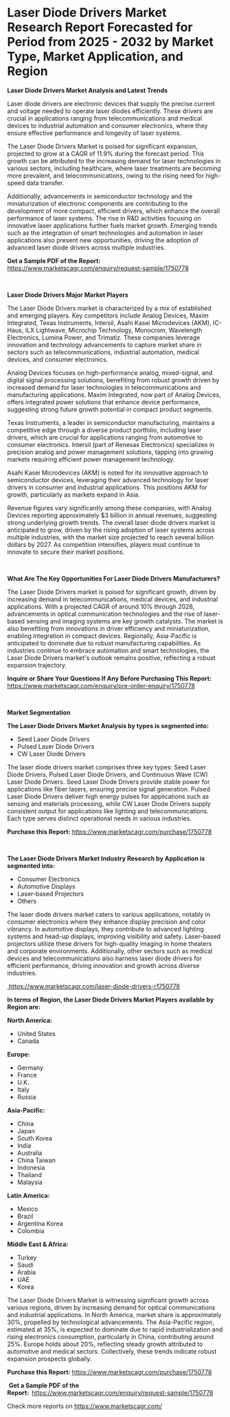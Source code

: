 <p><h1>Laser Diode Drivers Market Research Report Forecasted for Period from 2025 -  2032 by Market Type, Market Application, and Region</h1></p><p><strong>Laser Diode Drivers Market Analysis and Latest Trends</strong></p>
<p><p>Laser diode drivers are electronic devices that supply the precise current and voltage needed to operate laser diodes efficiently. These drivers are crucial in applications ranging from telecommunications and medical devices to industrial automation and consumer electronics, where they ensure effective performance and longevity of laser systems.</p><p>The Laser Diode Drivers Market is poised for significant expansion, projected to grow at a CAGR of 11.9% during the forecast period. This growth can be attributed to the increasing demand for laser technologies in various sectors, including healthcare, where laser treatments are becoming more prevalent, and telecommunications, owing to the rising need for high-speed data transfer. </p><p>Additionally, advancements in semiconductor technology and the miniaturization of electronic components are contributing to the development of more compact, efficient drivers, which enhance the overall performance of laser systems. The rise in R&D activities focusing on innovative laser applications further fuels market growth. Emerging trends such as the integration of smart technologies and automation in laser applications also present new opportunities, driving the adoption of advanced laser diode drivers across multiple industries.</p></p>
<p><strong>Get a Sample PDF of the Report:&nbsp;</strong> <a href="https://www.marketscagr.com/enquiry/request-sample/1750778?utm_campaign=2008&utm_medium=2&utm_source=Github&utm_content=ia&utm_term=11022025&utm_id=laser-diode-drivers">https://www.marketscagr.com/enquiry/request-sample/1750778</a></p>
<p>&nbsp;</p>
<p><strong>Laser Diode Drivers Major Market Players</strong></p>
<p><p>The Laser Diode Drivers market is characterized by a mix of established and emerging players. Key competitors include Analog Devices, Maxim Integrated, Texas Instruments, Intersil, Asahi Kasei Microdevices (AKM), IC-Haus, ILX Lightwave, Microchip Technology, Monocrom, Wavelength Electronics, Lumina Power, and Trimatiz. These companies leverage innovation and technology advancements to capture market share in sectors such as telecommunications, industrial automation, medical devices, and consumer electronics.</p><p>Analog Devices focuses on high-performance analog, mixed-signal, and digital signal processing solutions, benefiting from robust growth driven by increased demand for laser technologies in telecommunications and manufacturing applications. Maxim Integrated, now part of Analog Devices, offers integrated power solutions that enhance device performance, suggesting strong future growth potential in compact product segments.</p><p>Texas Instruments, a leader in semiconductor manufacturing, maintains a competitive edge through a diverse product portfolio, including laser drivers, which are crucial for applications ranging from automotive to consumer electronics. Intersil (part of Renesas Electronics) specializes in precision analog and power management solutions, tapping into growing markets requiring efficient power management technology.</p><p>Asahi Kasei Microdevices (AKM) is noted for its innovative approach to semiconductor devices, leveraging their advanced technology for laser drivers in consumer and industrial applications. This positions AKM for growth, particularly as markets expand in Asia.</p><p>Revenue figures vary significantly among these companies, with Analog Devices reporting approximately $3 billion in annual revenues, suggesting strong underlying growth trends. The overall laser diode drivers market is anticipated to grow, driven by the rising adoption of laser systems across multiple industries, with the market size projected to reach several billion dollars by 2027. As competition intensifies, players must continue to innovate to secure their market positions.</p></p>
<p>&nbsp;</p>
<p><strong>What Are The Key Opportunities For Laser Diode Drivers Manufacturers?</strong></p>
<p><p>The Laser Diode Drivers market is poised for significant growth, driven by increasing demand in telecommunications, medical devices, and industrial applications. With a projected CAGR of around 10% through 2028, advancements in optical communication technologies and the rise of laser-based sensing and imaging systems are key growth catalysts. The market is also benefiting from innovations in driver efficiency and miniaturization, enabling integration in compact devices. Regionally, Asia-Pacific is anticipated to dominate due to robust manufacturing capabilities. As industries continue to embrace automation and smart technologies, the Laser Diode Drivers market's outlook remains positive, reflecting a robust expansion trajectory.</p></p>
<p><strong>Inquire or Share Your Questions If Any Before Purchasing This Report:</strong> <a href="https://www.marketscagr.com/enquiry/pre-order-enquiry/1750778?utm_campaign=2008&utm_medium=2&utm_source=Github&utm_content=ia&utm_term=11022025&utm_id=laser-diode-drivers">https://www.marketscagr.com/enquiry/pre-order-enquiry/1750778</a></p>
<p>&nbsp;</p>
<p><strong>Market Segmentation</strong></p>
<p><strong>The Laser Diode Drivers Market Analysis by types is segmented into:</strong></p>
<p><ul><li>Seed Laser Diode Drivers</li><li>Pulsed Laser Diode Drivers</li><li>CW Laser Diode Drivers</li></ul></p>
<p><p>The laser diode drivers market comprises three key types: Seed Laser Diode Drivers, Pulsed Laser Diode Drivers, and Continuous Wave (CW) Laser Diode Drivers. Seed Laser Diode Drivers provide stable power for applications like fiber lasers, ensuring precise signal generation. Pulsed Laser Diode Drivers deliver high energy pulses for applications such as sensing and materials processing, while CW Laser Diode Drivers supply consistent output for applications like lighting and telecommunications. Each type serves distinct operational needs in various industries.</p></p>
<p><strong>Purchase this Report:&nbsp;</strong><a href="https://www.marketscagr.com/purchase/1750778?utm_campaign=2008&utm_medium=2&utm_source=Github&utm_content=ia&utm_term=11022025&utm_id=laser-diode-drivers">https://www.marketscagr.com/purchase/1750778</a></p>
<p>&nbsp;</p>
<p><strong>The Laser Diode Drivers Market Industry Research by Application is segmented into:</strong></p>
<p><ul><li>Consumer Electronics</li><li>Automotive Displays</li><li>Laser-based Projectors</li><li>Others</li></ul></p>
<p><p>The laser diode drivers market caters to various applications, notably in consumer electronics where they enhance display precision and color vibrancy. In automotive displays, they contribute to advanced lighting systems and head-up displays, improving visibility and safety. Laser-based projectors utilize these drivers for high-quality imaging in home theaters and corporate environments. Additionally, other sectors such as medical devices and telecommunications also harness laser diode drivers for efficient performance, driving innovation and growth across diverse industries.</p></p>
<p><a href="https://www.marketscagr.com/laser-diode-drivers-r1750778?utm_campaign=2008&utm_medium=2&utm_source=Github&utm_content=ia&utm_term=11022025&utm_id=laser-diode-drivers">&nbsp;https://www.marketscagr.com/laser-diode-drivers-r1750778</a></p>
<p><strong>In terms of Region, the Laser Diode Drivers Market Players available by Region are:</strong></p>
<p>
    <p> <strong> North America: </strong>
        <ul>
            <li>United States</li>
            <li>Canada</li>
        </ul>
        </p> 
    <p> <strong> Europe: </strong>
        <ul>
            <li>Germany</li>
            <li>France</li>
            <li>U.K.</li>
            <li>Italy</li>
            <li>Russia</li>
        </ul>
        </p> 
    <p> <strong> Asia-Pacific: </strong>
        <ul>
            <li>China</li>
            <li>Japan</li>
            <li>South Korea</li>
            <li>India</li>
            <li>Australia</li>
            <li>China Taiwan</li>
            <li>Indonesia</li>
            <li>Thailand</li>
            <li>Malaysia</li>
        </ul>
        </p> 
    <p> <strong> Latin America: </strong>
        <ul>
            <li>Mexico</li>
            <li>Brazil</li>
            <li>Argentina Korea</li>
            <li>Colombia</li>
        </ul>
        </p> 
    <p> <strong> Middle East & Africa: </strong>
        <ul>
            <li>Turkey</li>
            <li>Saudi</li>
            <li>Arabia</li>
            <li>UAE</li>
            <li>Korea</li>
        </ul>
    </p>
    </p>
<p><p>The Laser Diode Drivers Market is witnessing significant growth across various regions, driven by increasing demand for optical communications and industrial applications. In North America, market share is approximately 30%, propelled by technological advancements. The Asia-Pacific region, estimated at 35%, is expected to dominate due to rapid industrialization and rising electronics consumption, particularly in China, contributing around 25%. Europe holds about 20%, reflecting steady growth attributed to automotive and medical sectors. Collectively, these trends indicate robust expansion prospects globally.</p></p>
<p><strong>Purchase this Report: </strong><a href="https://www.marketscagr.com/purchase/1750778?utm_campaign=2008&utm_medium=2&utm_source=Github&utm_content=ia&utm_term=11022025&utm_id=laser-diode-drivers">https://www.marketscagr.com/purchase/1750778</a></p>
<p>&nbsp;<strong>Get a Sample PDF of the Report:&nbsp;&nbsp;</strong><a href="https://www.marketscagr.com/enquiry/request-sample/1750778?utm_campaign=2008&utm_medium=2&utm_source=Github&utm_content=ia&utm_term=11022025&utm_id=laser-diode-drivers">https://www.marketscagr.com/enquiry/request-sample/1750778</a></p>
<p><strong></strong></p>
<p>Check more reports on <a href="https://www.marketscagr.com/?utm_campaign=2008&utm_medium=2&utm_source=Github&utm_content=ia&utm_term=11022025&utm_id=laser-diode-drivers">https://www.marketscagr.com/</a></p>